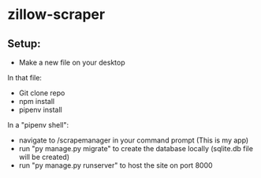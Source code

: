 # zillow-scraper

## Setup:
- Make a new file on your desktop

In that file:
- Git clone repo
- npm install
- pipenv install

In a "pipenv shell":
- navigate to /scrapemanager in your command prompt (This is my app)
- run "py manage.py migrate" to create the database locally (sqlite.db file will be created)
- run "py manage.py runserver" to host the site on port 8000
